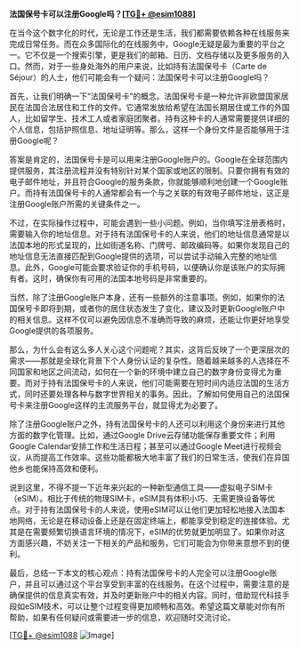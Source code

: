 **法国保号卡可以注册Google吗？[[TG💪+ @esim1088](https://t.me/s/esim1088)]**

在当今这个数字化的时代，无论是工作还是生活，我们都需要依赖各种在线服务来完成日常任务。而在众多国际化的在线服务中，Google无疑是最为重要的平台之一。它不仅是一个搜索引擎，更是我们的邮箱、日历、文档存储以及更多服务的入口。然而，对于一些身处海外的用户来说，比如持有法国保号卡（Carte de Séjour）的人士，他们可能会有一个疑问：法国保号卡可以注册Google吗？

首先，让我们明确一下“法国保号卡”的概念。法国保号卡是一种允许非欧盟国家居民在法国合法居住和工作的文件。它通常发放给希望在法国长期居住或工作的外国人，比如留学生、技术工人或者家庭团聚者。持有这种卡的人通常需要提供详细的个人信息，包括护照信息、地址证明等。那么，这样一个身份文件是否能够用于注册Google呢？

答案是肯定的，法国保号卡是可以用来注册Google账户的。Google在全球范围内提供服务，其注册流程并没有特别针对某个国家或地区的限制。只要你拥有有效的电子邮件地址，并且符合Google的服务条款，你就能够顺利地创建一个Google账户。而持有法国保号卡的人通常都会有一个与之关联的有效电子邮件地址，这正是注册Google账户所需的关键条件之一。

不过，在实际操作过程中，可能会遇到一些小问题。例如，当你填写注册表格时，需要输入你的地址信息。对于持有法国保号卡的人来说，他们的地址信息通常是以法国本地的形式呈现的，比如街道名称、门牌号、邮政编码等。如果你发现自己的地址信息无法直接匹配到Google提供的选项，可以尝试手动输入完整的地址信息。此外，Google可能会要求验证你的手机号码，以便确认你是该账户的实际拥有者。这时，确保你有可用的法国本地号码是非常重要的。

当然，除了注册Google账户本身，还有一些额外的注意事项。例如，如果你的法国保号卡即将到期，或者你的居住状态发生了变化，建议及时更新Google账户中的相关信息。这样不仅可以避免因信息不准确而导致的麻烦，还能让你更好地享受Google提供的各项服务。

那么，为什么会有这么多人关心这个问题呢？其实，这背后反映了一个更深层次的需求——那就是全球化背景下个人身份认证的复杂性。随着越来越多的人选择在不同国家和地区之间流动，如何在一个新的环境中建立自己的数字身份变得尤为重要。而对于持有法国保号卡的人来说，他们可能需要在短时间内适应法国的生活方式，同时还要处理各种与数字世界相关的事务。因此，了解如何使用自己的法国保号卡来注册Google这样的主流服务平台，就显得尤为必要了。

除了注册Google账户之外，持有法国保号卡的人还可以利用这个身份来进行其他方面的数字化管理。比如，通过Google Drive云存储功能保存重要文件；利用Google Calendar安排工作和生活日程；甚至可以通过Google Meet进行视频会议，从而提高工作效率。这些功能都极大地丰富了我们的日常生活，使我们在异国他乡也能保持高效和便利。

说到这里，不得不提一下近年来兴起的一种新型通信工具——虚拟电子SIM卡（eSIM）。相比于传统的物理SIM卡，eSIM具有体积小巧、无需更换设备等优点。对于持有法国保号卡的人来说，使用eSIM可以让他们更加轻松地接入法国本地网络，无论是在移动设备上还是在固定终端上，都能享受到稳定的连接体验。尤其是在需要频繁切换语言环境的情况下，eSIM的优势就更加明显了。如果你对这方面感兴趣，不妨关注一下相关的产品和服务，它们可能会为你带来意想不到的便利。

最后，总结一下本文的核心观点：持有法国保号卡的人完全可以注册Google账户，并且可以通过这个平台享受到丰富的在线服务。在这个过程中，需要注意的是确保提供的信息真实有效，并及时更新账户中的相关内容。同时，借助现代科技手段如eSIM技术，可以让整个过程变得更加顺畅和高效。希望这篇文章能对你有所帮助，如果有任何疑问或需要进一步的信息，欢迎随时交流讨论。

[[TG💪+ @esim1088](https://t.me/s/esim1088) ![Image](https://i.postimg.cc/4NQfJmqS/Snipaste-2025-05-13-00-14-12.png)]